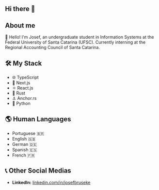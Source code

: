 ## Hi there 👋

## About me

👋 Hello! I'm Josef, an undergraduate student in Information Systems at the Federal University of Santa Catarina (UFSC). Currently interning at the Regional Accounting Council of Santa Catarina.


## 🛠️ My Stack
- 🌐 TypeScript
- 🚀 Next.js
- ⚛️ React.js
- 🦀 Rust
- ⚓ Anchor.rs
- 🐍 Python
 
## 🌎 Human Languages
- Portuguese 🇧🇷
- English 🇬🇧
- German  🇩🇪
- Spanish 🇪🇸
- French  🇫🇷


## 📞 Other Social Medias

- **LinkedIn:** [linkedin.com/in/josefbruseke](https://www.linkedin.com/in/josefbruseke)

